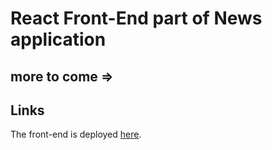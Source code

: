 # React Front-End part of News application
## more to come =>
## Links
The front-end is deployed [here](https://cocky-hermann-07c61f.netlify.app/).

